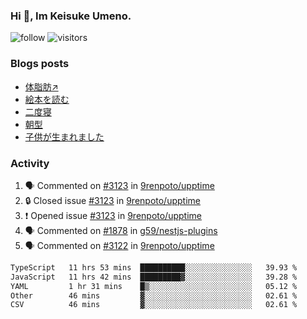 ### Hi 👋, Im Keisuke Umeno.

<!--
**9renpoto/9renpoto** is a ✨ _special_ ✨ repository because its `README.md` (this file) appears on your GitHub profile.

Here are some ideas to get you started:

- 🔭 I’m currently working on ...
- 🌱 I’m currently learning ...
- 👯 I’m looking to collaborate on ...
- 🤔 I’m looking for help with ...
- 💬 Ask me about ...
- 📫 How to reach me: ...
- 😄 Pronouns: ...
- ⚡ Fun fact: ...
-->

![follow](https://img.shields.io/github/followers/9renpoto?label=Follow&style=social)
![visitors](https://komarev.com/ghpvc/?username=9renpoto&label=Profile%20views&color=0e75b6&style=flat)

### Blogs posts

<!-- BLOG-POST-LIST:START -->
- [体脂肪↗](https://9renpoto.win/entry/2024/08/12/gaining_fat)
- [絵本を読む](https://9renpoto.win/entry/2024/07/26/picture_book)
- [二度寝](https://9renpoto.win/entry/2024/07/18/going_back_to_sleep)
- [朝型](https://9renpoto.win/entry/2024/05/29/im-an-early)
- [子供が生まれました](https://9renpoto.win/entry/2024/04/18/hello-world)
<!-- BLOG-POST-LIST:END -->

### Activity

<!--START_SECTION:activity-->
1. 🗣 Commented on [#3123](https://github.com/9renpoto/upptime/issues/3123#issuecomment-2325620134) in [9renpoto/upptime](https://github.com/9renpoto/upptime)
2. 🔒 Closed issue [#3123](https://github.com/9renpoto/upptime/issues/3123) in [9renpoto/upptime](https://github.com/9renpoto/upptime)
3. ❗ Opened issue [#3123](https://github.com/9renpoto/upptime/issues/3123) in [9renpoto/upptime](https://github.com/9renpoto/upptime)
4. 🗣 Commented on [#1878](https://github.com/g59/nestjs-plugins/pull/1878#issuecomment-2323533092) in [g59/nestjs-plugins](https://github.com/g59/nestjs-plugins)
5. 🗣 Commented on [#3122](https://github.com/9renpoto/upptime/issues/3122#issuecomment-2323409576) in [9renpoto/upptime](https://github.com/9renpoto/upptime)
<!--END_SECTION:activity-->

<!--START_SECTION:waka-->

```txt
TypeScript   11 hrs 53 mins  ██████████░░░░░░░░░░░░░░░   39.93 %
JavaScript   11 hrs 42 mins  █████████▓░░░░░░░░░░░░░░░   39.28 %
YAML         1 hr 31 mins    █▒░░░░░░░░░░░░░░░░░░░░░░░   05.12 %
Other        46 mins         ▓░░░░░░░░░░░░░░░░░░░░░░░░   02.61 %
CSV          46 mins         ▓░░░░░░░░░░░░░░░░░░░░░░░░   02.61 %
```

<!--END_SECTION:waka-->

